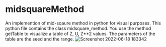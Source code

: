 # midsquareMethod
An implemention of mid-sqaure method in python for visual purposes.
This python file contains the class midsquare_method. 
You use the method getTable to visualize a table of Z, U, Z**2 values.
The parameters of the table are the seed and the range.
![Screenshot 2022-06-18 183342](https://user-images.githubusercontent.com/80037814/174445636-ba2d9de6-b429-4cc1-91c1-a6c41765431d.png)
